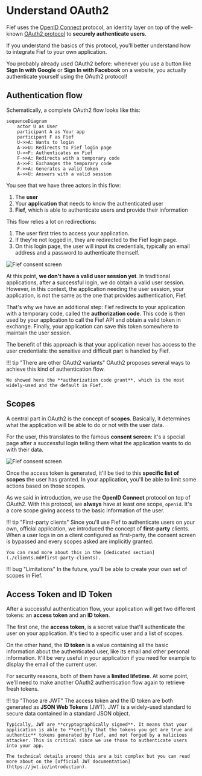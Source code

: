 # Understand OAuth2

Fief uses the [OpenID Connect](https://openid.net/connect/) protocol, an identity layer on top of the well-known [OAuth2 protocol](https://oauth.net/2/) to **securely authenticate users**.

If you understand the basics of this protocol, you'll better understand how to integrate Fief to your own application.

You probably already used OAuth2 before: whenever you use a button like **Sign In with Google** or **Sign In with Facebook** on a website, you actually authenticate yourself using the OAuth2 protocol!

## Authentication flow

Schematically, a complete OAuth2 flow looks like this:

```mermaid
sequenceDiagram
    actor U as User
    participant A as Your app
    participant F as Fief
    U->>A: Wants to login
    A->>U: Redirects to Fief login page
    U->>F: Authenticates on Fief
    F->>A: Redirects with a temporary code
    A->>F: Exchanges the temporary code
    F->>A: Generates a valid token
    A->>U: Answers with a valid session
```

You see that we have three actors in this flow:

1. The **user**
2. Your **application** that needs to know the authenticated user
3. **Fief**, which is able to authenticate users and provide their information

This flow relies a lot on redirections:

1. The user first tries to access your application.
2. If they're not logged in, they are redirected to the Fief login page.
3. On this login page, the user will input its credentials, typically an email address and a password to authenticate themself.

![Fief consent screen](/assets/images/fief-login.png)

At this point, **we don't have a valid user session yet**. In traditional applications, after a successful login, we do obtain a valid user session. However, in this context, the application needing the user session, your application, is not the same as the one that provides authentication, Fief.

That's why we have an additional step: Fief redirects to your application with a temporary code, called the **authorization code**. This code is then used by your application to call the Fief API and obtain a valid token in exchange. Finally, your application can save this token somewhere to maintain the user session.

The benefit of this approach is that your application never has access to the user credentials: the sensitive and difficult part is handled by Fief.

!!! tip "There are other OAuth2 variants"
    OAuth2 proposes several ways to achieve this kind of authentication flow.

    We showed here the **authorization code grant**, which is the most widely-used and the default in Fief.

## Scopes

A central part in OAuth2 is the concept of **scopes**. Basically, it determines what the application will be able to do or not with the user data.

For the user, this translates to the famous **consent screen**: it's a special page after a successful login telling them what the application wants to do with their data.

![Fief consent screen](/assets/images/fief-consent-screen.png)

Once the access token is generated, it'll be tied to this **specific list of scopes** the user has granted. In your application, you'll be able to limit some actions based on those scopes.

As we said in introduction, we use the **OpenID Connect** protocol on top of OAuth2. With this protocol, we **always** have at least one scope, `openid`. It's a core scope giving access to the basic information of the user.

!!! tip "First-party clients"
    Since you'll use Fief to authenticate users on your own, official application, we introduced the concept of **first-party** clients. When a user logs in on a client configured as first-party, the consent screen is bypassed and every scopes asked are implicitly granted.

    You can read more about this in the [dedicated section](./clients.md#first-party-clients).

!!! bug "Limitations"
    In the future, you'll be able to create your own set of scopes in Fief.

## Access Token and ID Token

After a successful authentication flow, your application will get two different tokens: an **access token** and an **ID token**.

The first one, the **access token**, is a secret value that'll authenticate the user on your application. It's tied to a specific user and a list of scopes.

On the other hand, the **ID token** is a value containing all the basic information about the authenticated user, like its email and other personal information. It'll be very useful in your application if you need for example to display the email of the current user.

For security reasons, both of them have a **limited lifetime**. At some point, we'll need to make another OAuth2 authentication flow again to retrieve fresh tokens.

!!! tip "Those are JWT"
    The access token and the ID token are both generated as **JSON Web Tokens** (JWT). JWT is a widely-used standard to secure data contained in a standard JSON object.

    Typically, JWT are **cryptographically signed**. It means that your application is able to **certify that the tokens you get are true and authentic** tokens generated by Fief, and not forged by a malicious attacker. This is critical since we use those to authenticate users into your app.

    The technical details around this are a bit complex but you can read more about on the [official JWT documentation](https://jwt.io/introduction).
